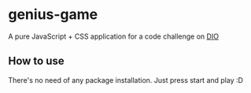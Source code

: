 # genius-game

A pure JavaScript + CSS application for a code challenge on [DIO](https://www.dio.me/)


## How to use

There's no need of any package installation. Just press start and play :D 
